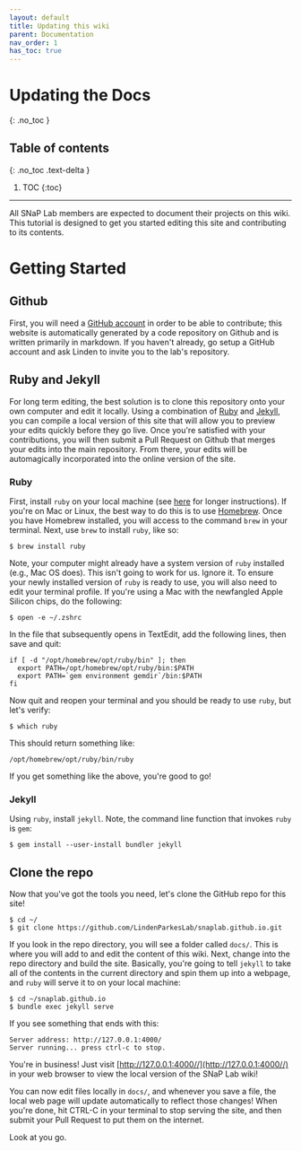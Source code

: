 ```yaml
---
layout: default
title: Updating this wiki
parent: Documentation
nav_order: 1
has_toc: true
---
```


# Updating the Docs
{: .no_toc }

## Table of contents
{: .no_toc .text-delta }

1. TOC
{:toc}

---
All SNaP Lab members are expected to document their projects on this wiki. This tutorial is designed to get you started editing this site and contributing to its contents.

# Getting Started

## Github

First, you will need a [GitHub account](https://github.com) in order to be able to contribute; this website is automatically generated by a code repository on Github and is written primarily in markdown. If you haven't already, go setup a GitHub account and ask Linden to invite you to the lab's repository.

## Ruby and Jekyll

For long term editing, the best solution is to clone this repository onto your own computer and edit it locally. Using a combination of [Ruby](https://www.ruby-lang.org/en/) and [Jekyll](https://jekyllrb.com/), you can compile a local version of this site that will allow you to preview your edits quickly before they go live. Once you're satisfied with your contributions, you will then submit a Pull Request on Github that merges your edits into the main repository. From there, your edits will be automagically incorporated into the online version of the site.

### Ruby

First, install `ruby` on your local machine (see [here](https://mac.install.guide/ruby/13) for longer instructions). If you're on Mac or Linux, the best way to do this is to use [Homebrew](https://brew.sh/). Once you have Homebrew installed, you will access to the command `brew` in your terminal. Next, use `brew` to install `ruby`, like so:

```shell
$ brew install ruby
```

Note, your computer might already have a system version of `ruby` installed (e.g., Mac OS does). This isn't going to work for us. Ignore it. To ensure your newly installed version of `ruby` is ready to use, you will also need to edit your terminal profile. If you're using a Mac with the newfangled Apple Silicon chips, do the following:

```shell
$ open -e ~/.zshrc
```

In the file that subsequently opens in TextEdit, add the following lines, then save and quit:

```
if [ -d "/opt/homebrew/opt/ruby/bin" ]; then
  export PATH=/opt/homebrew/opt/ruby/bin:$PATH
  export PATH=`gem environment gemdir`/bin:$PATH
fi
```

Now quit and reopen your terminal and you should be ready to use `ruby`, but let's verify:

```shell
$ which ruby
```

This should return something like:

```
/opt/homebrew/opt/ruby/bin/ruby
```

If you get something like the above, you're good to go!

### Jekyll

Using `ruby`, install `jekyll`. Note, the command line function that invokes `ruby` is `gem`:

```shell
$ gem install --user-install bundler jekyll
```

## Clone the repo

Now that you've got the tools you need, let's clone the GitHub repo for this site!

```shell
$ cd ~/
$ git clone https://github.com/LindenParkesLab/snaplab.github.io.git
```

If you look in the repo directory, you will see a folder called `docs/`. This is where you will add to and edit the content of this wiki. Next, change into the repo directory and build the site. Basically, you're going to tell `jekyll` to take all of the contents in the current directory and spin them up into a webpage, and `ruby` will serve it to on your local machine:

```shell
$ cd ~/snaplab.github.io
$ bundle exec jekyll serve
```

If you see something that ends with this:

```
Server address: http://127.0.0.1:4000/
Server running... press ctrl-c to stop.
```

You're in business! Just visit [http://127.0.0.1:4000//](http://127.0.0.1:4000//) in your web browser to view the local version of the SNaP Lab wiki!

You can now edit files locally in `docs/`, and whenever you save a file, the local web page will update automatically to reflect those changes!
When you're done, hit CTRL-C in your terminal to stop serving the site, and then submit your Pull Request to put them on the internet.

Look at you go.